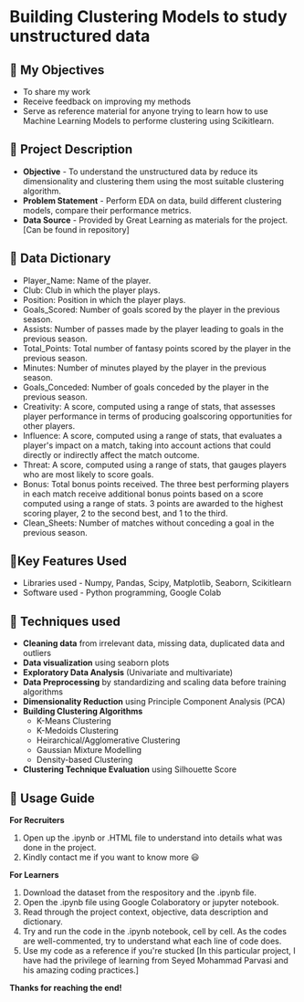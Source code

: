 # Building Clustering Models to study unstructured data

## 🎯 My Objectives
* To share my work
* Receive feedback on improving my methods
* Serve as reference material for anyone trying to learn how to use Machine Learning Models to performe clustering using Scikitlearn. 

## 📓 Project Description 
* **Objective** - To understand the unstructured data by reduce its dimensionality and clustering them using the most suitable clustering algorithm.
* **Problem Statement** - Perform EDA on data, build different clustering models, compare their performance metrics.
* **Data Source** - Provided by Great Learning as materials for the project. [Can be found in repository]

## 📓 Data Dictionary
* Player_Name: Name of the player.
* Club: Club in which the player plays.
* Position: Position in which the player plays.
* Goals_Scored: Number of goals scored by the player in the previous season.
* Assists: Number of passes made by the player leading to goals in the previous season.
* Total_Points: Total number of fantasy points scored by the player in the previous season.
* Minutes: Number of minutes played by the player in the previous season.
* Goals_Conceded: Number of goals conceded by the player in the previous season.
* Creativity: A score, computed using a range of stats, that assesses player performance in terms of producing goalscoring opportunities for other players.
* Influence: A score, computed using a range of stats, that evaluates a player's impact on a match, taking into account actions that could directly or indirectly affect the match outcome.
* Threat: A score, computed using a range of stats, that gauges players who are most likely to score goals.
* Bonus: Total bonus points received. The three best performing players in each match receive additional bonus points based on a score computed using a range of stats. 3 points are awarded to the highest scoring player, 2 to the second best, and 1 to the third.
* Clean_Sheets: Number of matches without conceding a goal in the previous season.

## 📓Key Features Used
* Libraries used - Numpy, Pandas, Scipy, Matplotlib, Seaborn, Scikitlearn
* Software used - Python programming, Google Colab

## 📓 Techniques used
* **Cleaning data** from irrelevant data, missing data, duplicated data and outliers
* **Data visualization** using seaborn plots
* **Exploratory Data Analysis** (Univariate and multivariate)
* **Data Preprocessing** by standardizing and scaling data before training algorithms
* **Dimensionality Reduction** using Principle Component Analysis (PCA)
* **Building Clustering Algorithms**
  * K-Means Clustering
  * K-Medoids Clustering
  * Heirarchical/Agglomerative Clustering
  * Gaussian Mixture Modelling
  * Density-based Clustering 
* **Clustering Technique Evaluation** using Silhouette Score

## 📓 Usage Guide
**For Recruiters**
1. Open up the .ipynb or .HTML file to understand into details what was done in the project.
2. Kindly contact me if you want to know more 😃

**For Learners**
1. Download the dataset from the respository and the .ipynb file.
2. Open the .ipynb file using Google Colaboratory or jupyter notebook.
3. Read through the project context, objective, data description and dictionary.
4. Try and run the code in the .ipynb notebook, cell by cell. As the codes are well-commented, try to understand what each line of code does.
5. Use my code as a reference if you're stucked [In this particular project, I have had the privilege of learning from Seyed Mohammad Parvasi and his amazing coding practices.]

**Thanks for reaching the end!**

